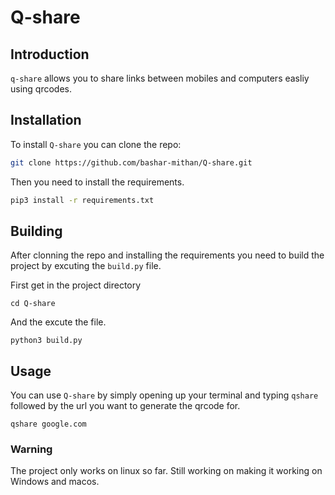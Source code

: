 # Q-share
## Introduction
`q-share` allows you to share links between mobiles and computers easliy using qrcodes.

## Installation
To install `Q-share` you can clone the repo:
```bash
git clone https://github.com/bashar-mithan/Q-share.git
```
Then you need to install the requirements.
```bash
pip3 install -r requirements.txt
```
## Building
After clonning the repo and installing the requirements you need to build the project by excuting the `build.py` file.

First get in the project directory
```
cd Q-share
```
And the excute the file.
```
python3 build.py
```
## Usage
You can use `Q-share` by simply opening up your terminal and typing `qshare` followed by the url you want to generate the qrcode for.
```
qshare google.com
```
### Warning
The project only works on linux so far. Still working on making it working on Windows and macos.
